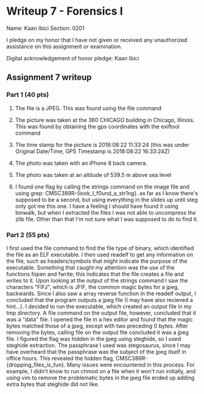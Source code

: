 Writeup 7 - Forensics I
======

Name: Kaan Ibici
Section: 0201 

I pledge on my honor that I have not given or received any unauthorized assistance on this assignment or examination.

Digital acknowledgement of honor pledge: Kaan Ibici

## Assignment 7 writeup

### Part 1 (40 pts)

1. The file is a JPEG. This was found using the file command

2. The picture was taken at the 360 CHICAGO building in Chicago, Illinois. This was found by obtaining the gps coordinates with the exiftool command

3. The time stamp for the picture is 2018:08:22 11:33:24 (this was under Original Date/Time, GPS Timestamp is 2018:08:22 16:33:24Z)

4. The photo was taken with an iPhone 8 back camera.

5. The photo was taken at an altitude of 539.5 m above sea level

6. I found one flag by calling the strings command on the image file and using grep: CMSC389R-{look_I_f0und_a_str1ng}. as far as I know there's supposed
to be a second, but using everything in the slides up until steg only got me this one. I have a feeling I should have found it using binwalk, but when I
extracted the files I was not able to uncompress the zlib file. Other than that I'm not sure what I was supposed to do to find it.

### Part 2 (55 pts)

I first used the file command to find the file type of binary, which identified the file as an ELF executable. I then used readelf to get any information
on the file, such as headers/symbols that might indicate the purpose of the executable. Something that caught my attention was the use of the functions 
fopen and fwrite; this indicates that the file creates a file and writes to it. Upon looking at the output of the strings command I saw the characters
"FIFJ", which is JFIF, the common magic bytes for a jpeg, backwards. Since I also saw a array reverse function in the readelf output, I concluded that
the program outputs a jpeg file (I may have also recieved a hint...). I decided to run the executable, which created an output file in my tmp directory.
A file command on the output file, however, concluded that it was a "data" file. I opened the file in a hex editor and found that the magic bytes matched
those of a jpeg, except with two preceding 0 bytes. After removing the bytes, calling file on the output file concluded it was a jpeg file. I figured the 
flag was hidden in the jpeg using steghide, so I used steghide extraction. The passphrase I used was stegosaurus, since I may have overheard that the 
passphrase was the subject of the jpeg itself in office hours. This revealed the hidden flag, CMSC389R-{dropping_files_is_fun}. Many issues were 
encountered in this process. For example, I didn't know to run chmod on a file when it won't run initially, and using vim to remove the problematic bytes
in the jpeg file ended up adding extra bytes that steghide did not like. 